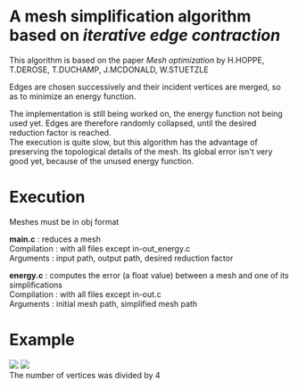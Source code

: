 # A mesh simplification algorithm based on _iterative edge contraction_
This algorithm is based on the paper _Mesh optimization_ by H.HOPPE, T.DEROSE, T.DUCHAMP, J.MCDONALD, W.STUETZLE

Edges are chosen successively and their incident vertices are merged, so as to minimize an energy function.

The implementation is still being worked on, the energy function not being used yet. Edges are therefore randomly collapsed, until the desired reduction factor is reached. \
The execution is quite slow, but this algorithm has the advantage of preserving the topological details of the mesh. Its global error isn't very good yet, because of the unused energy function.

# Execution
Meshes must be in obj format

**main.c** : reduces a mesh \
Compilation : with all files except in-out_energy.c \
Arguments : input path, output path, desired reduction factor

**energy.c** : computes the error (a float value) between a mesh and one of its simplifications \
Compilation : with all files except in-out.c \
Arguments : initial mesh path, simplified mesh path

# Example
![](https://i.imgur.com/c4XOg8p.png) ![](https://i.imgur.com/z7ff6Wx.png) \
The number of vertices was divided by 4
